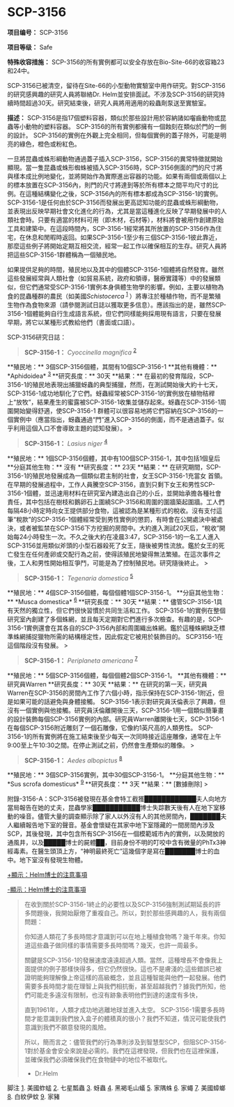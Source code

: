 # SCP-3156
                        


**项目编号：** SCP-3156

**项目等级：** Safe

**特殊收容措施：** SCP-3156的所有實例都可以安全存放在Bio-Site-66的收容箱23和24中。

SCP-3156已被清空，留待在Site-66的小型動物實驗室中用作研究。對SCP-3156的研究感興趣的研究人員將聯絡Dr. Helm並安排面試。不涉及SCP-3156的研究持續時間超過30天。研究結束後，研究人員將用適用的殺蟲劑泵送至實驗室。

**描述：** SCP-3156是指17個塑料容器，類似於那些設計用於容納諸如囓齒動物或昆蟲等小動物的塑料容器。 SCP-3156的所有實例都擁有一個蝕刻在類似於門的一側的設計。 SCP-3156的實例在外觀上完全相同，但每個實例的蓋子除外，可能是明亮的綠色，橙色或粉紅色。

一旦將昆蟲或蛛形綱動物通過蓋子插入SCP-3156，SCP-3156的異常特徵就開始顯現。當一隻昆蟲或蛛形蜘蛛被插入SCP-3156時，SCP-3156側面的門的尺寸將與樣本成比例地變化，並將開始作為實際進出容器的功能。如果有兩個或兩個以上的標本放置在SCP-3156內，則門的尺寸將達到等於所有標本之間平均尺寸的比例。在這種結構變化之後，SCP-3156內的所有標本都成為SCP-3156-1的實例。
SCP-3156-1是任何由於SCP-3156而發展出更高認知功能的昆蟲或蛛形綱動物，並表現出反映早期社會文化進化的行為，尤其是當這種進化反映了早期發展中的人類社會時。只要有適當的材料可用（即木材，石材等），材料將會被用作創建原始工具和建築中。在這段時間內，SCP-3156-1經常將其所放置的SCP-3156作為住宅，在休息和閒暇時返回。如果SCP-3156-1至少有三個SCP-3156-1彼此靠近，那麼這些例子將開始定期互相交流，經常一起工作以確保相互的生存。研究人員將把這些SCP-3156-1群體稱為一個殖民地。

如果提供足夠的時間，殖民地以及其中的個體SCP-3156-1個體將自然發育。雖然這些發展經常與人類社會（如貿易系統，政府和領導，醫療實踐等）中的發展類似，但它們通常受SCP-3156-1實例本身俱體生物學的影響。例如，主要以植物為食的昆蟲種群的農民（如美國*Schistocerca* <sup class='footnoteref'>
 <a shape='rect' class='footnoteref' id='footnoteref-1' href='javascript:;' onclick='WIKIDOT.page.utils.scrollToReference(&apos;footnote-1&apos;)'>1</a>
</sup>）將專注於種植作物，而不是繁殖生物作為食物來源（請參閱測試日誌以獲取更多信息）。應該指出的是，雖然SCP-3156-1個體能夠自行生成語言系統，但它們同樣能夠採用現有語言，只要在發展早期，將它以某種形式教給他們（書面或口語）。

SCP-3156研究日誌：


> **SCP-3156-1：** *Cyoccinella magnifica* <sup class='footnoteref'>
 <a shape='rect' class='footnoteref' id='footnoteref-2' href='javascript:;' onclick='WIKIDOT.page.utils.scrollToReference(&apos;footnote-2&apos;)'>2</a>
</sup>
**殖民地：** 3個SCP-3156個體，其間有10個SCP-3156-1
**其他有機體：** *Aphidoidea* <sup class='footnoteref'>
 <a shape='rect' class='footnoteref' id='footnoteref-3' href='javascript:;' onclick='WIKIDOT.page.utils.scrollToReference(&apos;footnote-3&apos;)'>3</a>
</sup>
**研究長度：** 30天
**結果：** 在最初的發育階段，SCP-3156-1的殖民地表現出捕獵蚜蟲的典型捕獵，然而，在測試開始後大約十七天，SCP-3156-1成功地馴化了它們。蚜蟲經常被SCP-3156-1的實例放在植物秸稈上“放牧”，結果產生的蜜露被SCP-3156-1收集並儲存起來。蚜蟲在SCP-3156-1周圍開始變得舒適，使SCP-3156-1 群體可以很容易地將它們容納在SCP-3156的一個實例中（應當指出，蚜蟲通過“門”進入SCP-3156的側面，而不是通過蓋子。似乎利用這個入口不會導致主題的認知發展）。
> 


> **SCP-3156-1：** *Lasius niger* <sup class='footnoteref'>
 <a shape='rect' class='footnoteref' id='footnoteref-4' href='javascript:;' onclick='WIKIDOT.page.utils.scrollToReference(&apos;footnote-4&apos;)'>4</a>
</sup>
**殖民地：** 1個SCP-3156個體，其中有100個SCP-3156-1，其中包括1個皇后
**分庭其他生物：** 沒有
**研究長度：** 23天
**結果：** 在研究期間，SCP-3156-1的殖民地發展成為一個類似君主制的社會，女王SCP-3156-1充當女 首領。在早期的發展過程中，工作人員騰空SCP-3156，直到只剩下女王和男性SCP-3156-1個體，並迅速用材料在研究室內建造出自己的小丘，並開始承擔各種社會責任，其中包括在樹枝和鵝卵石上圍繞SCP-3156和周圍的圍牆築起圍牆。工人們每隔48小時定時向女王提供部分食物，這被認為是某種形式的稅收。沒有支付這筆“稅款”的SCP-3156-1個體經常受到男性實例的懲罰，有時會在公開處決中被處決，或者被監禁在SCP-3156下方挖掘的房間中。大約進入測試20天后，“稅收”開 始每24小時發生一次。不久之後大約在凌晨3:47，SCP-3156-1的一名工人進入SCP-3156並用類似斧頭的小型石器殺死了女王，隨後被男性流放。鑑於女王的死亡發生在任何產卵或交配行為之前，使得該殖民地變得無法繁殖。在這次事件之後，工人和男性開始相互爭鬥，可能是為了控制殖民地。研究隨後終止。
> 


> **SCP-3156-1：** *Tegenaria domestica* <sup class='footnoteref'>
 <a shape='rect' class='footnoteref' id='footnoteref-5' href='javascript:;' onclick='WIKIDOT.page.utils.scrollToReference(&apos;footnote-5&apos;)'>5</a>
</sup>
**殖民地：** 4個SCP-3156個體，每個個體1個SCP-3156-1。
**分庭其他生物：** *Musca domestica* <sup class='footnoteref'>
 <a shape='rect' class='footnoteref' id='footnoteref-6' href='javascript:;' onclick='WIKIDOT.page.utils.scrollToReference(&apos;footnote-6&apos;)'>6</a>
</sup>
**研究長度：** 30天
**結果：** 儘管SCP-3156-1具有天然的獨立性，但它們很快習慣於共同生活和工作。 SCP-3156-1的實例在整個研究室內創建了多個蛛網，並且每天定期對它們進行多次檢查。有趣的是，SCP-3156-1實例還會在其各自的SCP-3156內部和周圍織出蛛網。鑑於這種蛛網缺乏標準蛛網捕捉獵物所需的結構穩定性，因此假定它被用於裝飾目的。 SCP3156-1在這個階段沒有發展。
> 


> **SCP-3156-1：** *Periplaneta americana* <sup class='footnoteref'>
 <a shape='rect' class='footnoteref' id='footnoteref-7' href='javascript:;' onclick='WIKIDOT.page.utils.scrollToReference(&apos;footnote-7&apos;)'>7</a>
</sup>
**殖民地：** 5個SCP-3156個體，每個個體2個SCP-3156-1。
**其他有機體：** 研究員Warren
**研究長度：** 30天
**結果：** 在研究的第一天，研究員Warren在SCP-3156的房間內工作了六個小時，指示保持在SCP-3156-1附近，但是如果可能的話避免與身體接觸。 SCP-3156-1表示對研究員沃倫表示了興趣，但沒有一個實例與他接觸。研究員沃倫離開後三天，SCP-3156-1用一個類似簡筆畫的設計裝飾每個SCP-3156實例的內部。研究員Warren離開後七天，SCP-3156-1在每個SCP-3156附近雕刻了一個石雕像，它像約1英尺高的人類男性。 SCP-3156-1的所有實例將在施工結束後至少每天一次同時接近這座雕像，通常在上午9:00至上午10:30之間。在停止測試之前，仍然會生產類似的雕像。
> 


> **SCP-3156-1：** *Aedes albopictus* <sup class='footnoteref'>
 <a shape='rect' class='footnoteref' id='footnoteref-8' href='javascript:;' onclick='WIKIDOT.page.utils.scrollToReference(&apos;footnote-8&apos;)'>8</a>
</sup>
**殖民地：** 3個SCP-3156實例，其中30個SCP-3156-1。
**分庭其他生物：** *Sus scrofa domesticus* <sup class='footnoteref'>
 <a shape='rect' class='footnoteref' id='footnoteref-9' href='javascript:;' onclick='WIKIDOT.page.utils.scrollToReference(&apos;footnote-9&apos;)'>9</a>
</sup>
**研究長度：** 3天
**結果：** [數據刪除]
> 

附錄-3156-A：SCP-3156被發現在基金會特工截獲████████████夫人向地方當局報告在她的丈夫，昆蟲學家███████████博士失踪數天後有人在地下室移動的噪音。儘管大量的調查顯示除了家人以外沒有人的其他房間內，███████夫人繼續報告地下室的聲音。基金會懷疑在其家中地下室隱藏的一間房間內涉及SCP，其後發現，其中包含所有SCP-3156在一個模範城市內的實例，以及開放的通風井，以及█████博士的屍體██，目前身份不明的叮咬中含有微量的PhTx3神經毒素。在醫生頭頂上方，“神明最終死亡”這幾個字是寫在███████博士的血中。地下室沒有發現生物體。


<a shape='rect' class='collapsible-block-link' href='javascript:;'>+&#39023;&#31034;&#65306;Helm&#21338;&#22763;&#30340;&#27880;&#24847;&#20107;&#38917;</a>

<a shape='rect' class='collapsible-block-link' href='javascript:;'>-&#39023;&#31034;&#65306;Helm&#21338;&#22763;&#30340;&#27880;&#24847;&#20107;&#38917;</a>


> 在收到關於SCP-3156-1終止的必要性以及SCP-3156強制測試期延長的許多問題後，我開始厭倦了重複自己。所以，對於那些感興趣的人，我有兩個問題：
> 
> 你知道人類花了多長時間才意識到可以在地上種植食物嗎？幾千年來。你知道這些蟲子做同樣的事情需要多長時間嗎？幾天，也許一周最多。
> 
> 關鍵是SCP-3156-1的發展速度遠遠超過人類。當然，這種增長不會像我上面提供的例子那樣快得多，但它仍然很快。這也不是膚淺的;這些錯誤已被證明能夠理解像上帝這樣的高級概念，並且這種智能與他們一起發展。他們需要多長時間才能在理智上與我們相抗衡，甚至超越我們？據我們所知，他們可能走多遠沒有限制，也沒有跡象表明他們到達的速度有多快，
> 
> 直到1961年，人類才成功地逃離地球並進入太空。 SCP-3156-1需要多長時間才能意識到我們放入盒子的體積真的很小？我們不知道，情況可能使我們意識到我們不願意發現的風險。
> 
> 所以，簡而言之：儘管我們的行為準則涉及到智慧型SCP，但阻SCP-3156-1對於基金會安全來說是必需的。我們在這裡發現，但我們也在這裡保護，並確保我們必須確保我們在食物鏈中的地位不被取代。
> 
> - Dr.Helm
> 






脚注
<a shape='rect' href='javascript:;' onclick='WIKIDOT.page.utils.scrollToReference(&apos;footnoteref-1&apos;)'>1</a>. 美國蚱蜢
<a shape='rect' href='javascript:;' onclick='WIKIDOT.page.utils.scrollToReference(&apos;footnoteref-2&apos;)'>2</a>. 七星瓢蟲
<a shape='rect' href='javascript:;' onclick='WIKIDOT.page.utils.scrollToReference(&apos;footnoteref-3&apos;)'>3</a>. 蚜蟲
<a shape='rect' href='javascript:;' onclick='WIKIDOT.page.utils.scrollToReference(&apos;footnoteref-4&apos;)'>4</a>. 黑褐毛山蟻
<a shape='rect' href='javascript:;' onclick='WIKIDOT.page.utils.scrollToReference(&apos;footnoteref-5&apos;)'>5</a>. 家隅蛛
<a shape='rect' href='javascript:;' onclick='WIKIDOT.page.utils.scrollToReference(&apos;footnoteref-6&apos;)'>6</a>. 家蠅
<a shape='rect' href='javascript:;' onclick='WIKIDOT.page.utils.scrollToReference(&apos;footnoteref-7&apos;)'>7</a>. 美國蟑螂
<a shape='rect' href='javascript:;' onclick='WIKIDOT.page.utils.scrollToReference(&apos;footnoteref-8&apos;)'>8</a>. 白紋伊蚊
<a shape='rect' href='javascript:;' onclick='WIKIDOT.page.utils.scrollToReference(&apos;footnoteref-9&apos;)'>9</a>. 家豬


                    